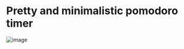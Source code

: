 # Pretty and minimalistic pomodoro timer

![image](https://github.com/user-attachments/assets/c210fae4-9371-429d-8690-80ff64c0df38)
